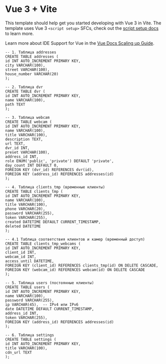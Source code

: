 # Vue 3 + Vite

This template should help get you started developing with Vue 3 in Vite. The template uses Vue 3 `<script setup>` SFCs, check out the [script setup docs](https://v3.vuejs.org/api/sfc-script-setup.html#sfc-script-setup) to learn more.

Learn more about IDE Support for Vue in the [Vue Docs Scaling up Guide](https://vuejs.org/guide/scaling-up/tooling.html#ide-support).

```
-- 1. Таблица addresses
CREATE TABLE addresses (
id INT AUTO_INCREMENT PRIMARY KEY,
city VARCHAR(100),
street VARCHAR(100),
house_number VARCHAR(20)
);

-- 2. Таблица dvr
CREATE TABLE dvr (
id INT AUTO_INCREMENT PRIMARY KEY,
name VARCHAR(100),
path TEXT
);

-- 3. Таблица webcam
CREATE TABLE webcam (
id INT AUTO_INCREMENT PRIMARY KEY,
name VARCHAR(100),
title VARCHAR(100),
description TEXT,
url TEXT,
dvr_id INT,
preset VARCHAR(100),
address_id INT,
role ENUM('public', 'private') DEFAULT 'private',
day_count INT DEFAULT 0,
FOREIGN KEY (dvr_id) REFERENCES dvr(id),
FOREIGN KEY (address_id) REFERENCES addresses(id)
);

-- 4. Таблица clients_tmp (временные клиенты)
CREATE TABLE clients_tmp (
id INT AUTO_INCREMENT PRIMARY KEY,
name VARCHAR(100),
title VARCHAR(100),
phone VARCHAR(20),
password VARCHAR(255),
token VARCHAR(255),
created DATETIME DEFAULT CURRENT_TIMESTAMP,
deleted DATETIME
);

-- 4.1 Таблица соответствия клиентов и камер (временный доступ)
CREATE TABLE clients_tmp_webcams (
id INT AUTO_INCREMENT PRIMARY KEY,
client_id INT,
webcam_id INT,
access_until DATETIME,
FOREIGN KEY (client_id) REFERENCES clients_tmp(id) ON DELETE CASCADE,
FOREIGN KEY (webcam_id) REFERENCES webcam(id) ON DELETE CASCADE
);

-- 5. Таблица users (постоянные клиенты)
CREATE TABLE users (
id INT AUTO_INCREMENT PRIMARY KEY,
name VARCHAR(100),
password VARCHAR(255),
ip VARCHAR(45),  -- IPv4 или IPv6
date DATETIME DEFAULT CURRENT_TIMESTAMP,
address_id INT,
token VARCHAR(255),
FOREIGN KEY (address_id) REFERENCES addresses(id)
);

-- 6. Таблица settings
CREATE TABLE settings (
id INT AUTO_INCREMENT PRIMARY KEY,
title VARCHAR(100),
cdn_url TEXT
);

```
